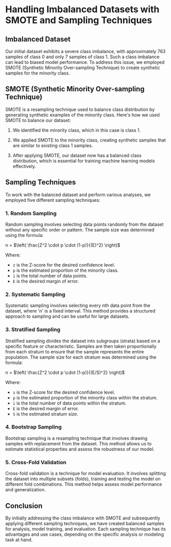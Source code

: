# Handling Imbalanced Datasets with SMOTE and Sampling Techniques

## Imbalanced Dataset
Our initial dataset exhibits a severe class imbalance, with approximately 763 samples of class 0 and only 7 samples of class 1. Such a class imbalance can lead to biased model performance. To address this issue, we employed SMOTE (Synthetic Minority Over-sampling Technique) to create synthetic samples for the minority class.

## SMOTE (Synthetic Minority Over-sampling Technique)
SMOTE is a resampling technique used to balance class distribution by generating synthetic examples of the minority class. Here's how we used SMOTE to balance our dataset:

1. We identified the minority class, which in this case is class 1.

2. We applied SMOTE to the minority class, creating synthetic samples that are similar to existing class 1 samples.

3. After applying SMOTE, our dataset now has a balanced class distribution, which is essential for training machine learning models effectively.

## Sampling Techniques
To work with the balanced dataset and perform various analyses, we employed five different sampling techniques:

### 1. Random Sampling
Random sampling involves selecting data points randomly from the dataset without any specific order or pattern. The sample size was determined using the formula:

n = $\left( \frac{Z^2 \cdot p \cdot (1-p)}{(E)^2} \right)$

Where:
- `z` is the Z-score for the desired confidence level.
- `p` is the estimated proportion of the minority class.
- `i` is the total number of data points.
- `E` is the desired margin of error.

### 2. Systematic Sampling
Systematic sampling involves selecting every nth data point from the dataset, where 'n' is a fixed interval. This method provides a structured approach to sampling and can be useful for large datasets.

### 3. Stratified Sampling
Stratified sampling divides the dataset into subgroups (strata) based on a specific feature or characteristic. Samples are then taken proportionally from each stratum to ensure that the sample represents the entire population. The sample size for each stratum was determined using the formula:

n = $\left( \frac{Z^2 \cdot p \cdot (1-p)}{(E/S)^2} \right)$

Where:
- `z` is the Z-score for the desired confidence level.
- `p` is the estimated proportion of the minority class within the stratum.
- `i` is the total number of data points within the stratum.
- `E` is the desired margin of error.
- `S` is the estimated stratum size.

### 4. Bootstrap Sampling
Bootstrap sampling is a resampling technique that involves drawing samples with replacement from the dataset. This method allows us to estimate statistical properties and assess the robustness of our model.

### 5. Cross-Fold Validation
Cross-fold validation is a technique for model evaluation. It involves splitting the dataset into multiple subsets (folds), training and testing the model on different fold combinations. This method helps assess model performance and generalization.

## Conclusion
By initially addressing the class imbalance with SMOTE and subsequently applying different sampling techniques, we have created balanced samples for analysis, model training, and evaluation. Each sampling technique has its advantages and use cases, depending on the specific analysis or modeling task at hand.
